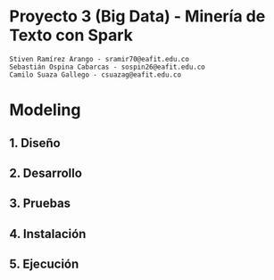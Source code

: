 # Proyecto 3 (Big Data) - Minería de Texto con Spark

    Stiven Ramírez Arango - sramir70@eafit.edu.co
    Sebastián Ospina Cabarcas - sospin26@eafit.edu.co
    Camilo Suaza Gallego - csuazag@eafit.edu.co

# Modeling


## 1. Diseño



## 2. Desarrollo



## 3. Pruebas



## 4. Instalación



## 5. Ejecución

